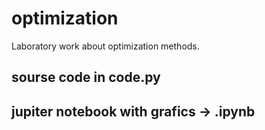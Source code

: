 # optimization
Laboratory work about optimization methods.


## sourse code in code.py 


## jupiter notebook with grafics -> .ipynb
